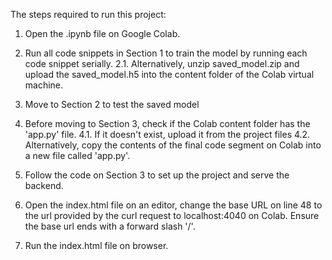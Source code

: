 The steps required to run this project:

1. Open the .ipynb file on Google Colab.

2. Run all code snippets in Section 1 to train the model by running each code snippet serially.
2.1. Alternatively, unzip saved_model.zip and upload the saved_model.h5 into the content folder of the Colab virtual machine.

3. Move to Section 2 to test the saved model

4. Before moving to Section 3, check if the Colab content folder has the 'app.py' file. 
4.1. If it doesn't exist, upload it from the project files
4.2. Alternatively, copy the contents of the final code segment on Colab into a new file called 'app.py'.

5. Follow the code on Section 3 to set up the project and serve the backend.

6. Open the index.html file on an editor, change the base URL on line 48 to the url provided by the curl request to localhost:4040 on Colab. Ensure the base url ends with a forward slash '/'.

7. Run the index.html file on browser.